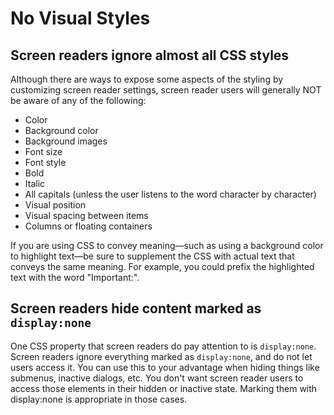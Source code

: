 # No Visual Styles

## Screen readers ignore almost all CSS styles

Although there are ways to expose some aspects of the styling by customizing screen reader settings, screen reader users will generally NOT be aware of any of the following:

- Color
- Background color
- Background images
- Font size
- Font style
- Bold
- Italic
- All capitals (unless the user listens to the word character by character)
- Visual position
- Visual spacing between items
- Columns or floating containers

If you are using CSS to convey meaning—such as using a background color to highlight text—be sure to supplement the CSS with actual text that conveys the same meaning. For example, you could prefix the highlighted text with the word "Important:".

## Screen readers hide content marked as `display:none`

One CSS property that screen readers do pay attention to is `display:none`. Screen readers ignore everything marked as `display:none`, and do not let users access it. You can use this to your advantage when hiding things like submenus, inactive dialogs, etc. You don't want screen reader users to access those elements in their hidden or inactive state. Marking them with display:none is appropriate in those cases.

